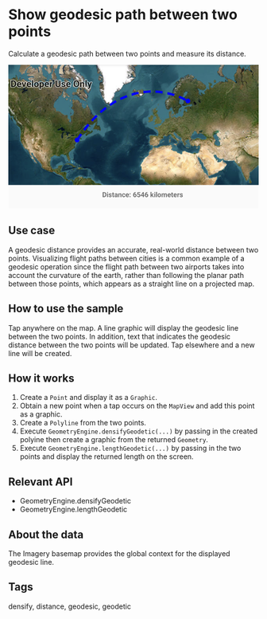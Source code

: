 # Show geodesic path between two points

Calculate a geodesic path between two points and measure its distance.

![Image of geodesic operations](show-geodesic-path-between-two-points.png)

## Use case

A geodesic distance provides an accurate, real-world distance between two points. Visualizing flight paths between cities is a common example of a geodesic operation since the flight path between two airports takes into account the curvature of the earth, rather than following the planar path between those points, which appears as a straight line on a projected map.

## How to use the sample

Tap anywhere on the map. A line graphic will display the geodesic line between the two points. In addition, text that indicates the geodesic distance between the two points will be updated. Tap elsewhere and a new line will be created.

## How it works

1. Create a `Point` and display it as a `Graphic`.
2. Obtain a new point when a tap occurs on the `MapView` and add this point as a graphic.
3. Create a `Polyline` from the two points.
4. Execute `GeometryEngine.densifyGeodetic(...)` by passing in the created polyine then create a graphic from the returned `Geometry`.
5. Execute `GeometryEngine.lengthGeodetic(...)` by passing in the two points and display the returned length on the screen.

## Relevant API

* GeometryEngine.densifyGeodetic
* GeometryEngine.lengthGeodetic

## About the data

The Imagery basemap provides the global context for the displayed geodesic line.

## Tags

densify, distance, geodesic, geodetic
